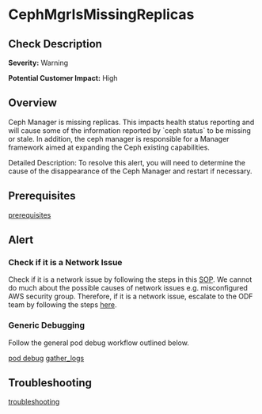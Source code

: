 
CephMgrIsMissingReplicas
========================

Check Description
-----------------

**Severity:** Warning

**Potential Customer Impact:** High

Overview
--------

Ceph Manager is missing replicas. This impacts health status reporting and will cause some of the information reported by \`ceph status\` to be missing or stale. In addition, the ceph manager is responsible for a Manager framework aimed at expanding the Ceph existing capabilities.

Detailed Description: To resolve this alert, you will need to determine the cause of the disappearance of the Ceph Manager and restart if necessary.

Prerequisites
-------------

[prerequisites](helpers/prerequisites.md)

Alert
-----

### Check if it is a Network Issue
Check if it is a network issue by following the steps in this [SOP](check-ceph-network-connectivity.md). 
We cannot do much about the possible causes of network issues e.g. misconfigured AWS security group. Therefore, if it 
is a network issue, escalate to the ODF team by following the steps [here](sre-to-engineering-escalation.md#procedure).

### Generic Debugging

Follow the general pod debug workflow outlined below.

[pod debug](helpers/pod_debug.md) [gather_logs](helpers/gather_logs.md)

Troubleshooting
---------------

[troubleshooting](helpers/troubleshooting.md)
